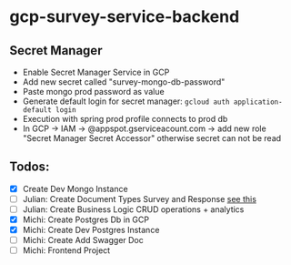 # gcp-survey-service-backend

## Secret Manager
- Enable Secret Manager Service in GCP
- Add new secret called "survey-mongo-db-password"
- Paste mongo prod password as value
- Generate default login for secret manager: `gcloud auth application-default login`
- Execution with spring prod profile connects to prod db
- In GCP -> IAM -> <projectname>@appspot.gserviceacount.com -> add new role "Secret Manager Secret Accessor" otherwise secret can not be read

## Todos:
- [x] Create Dev Mongo Instance
- [ ] Julian: Create Document Types Survey and Response [see this](./_doc)
- [ ] Julian: Create Business Logic CRUD operations + analytics
- [x] Michi: Create Postgres Db in GCP
- [x] Michi: Create Dev Postgres Instance
- [ ] Michi: Create Add Swagger Doc
- [ ] Michi: Frontend Project
